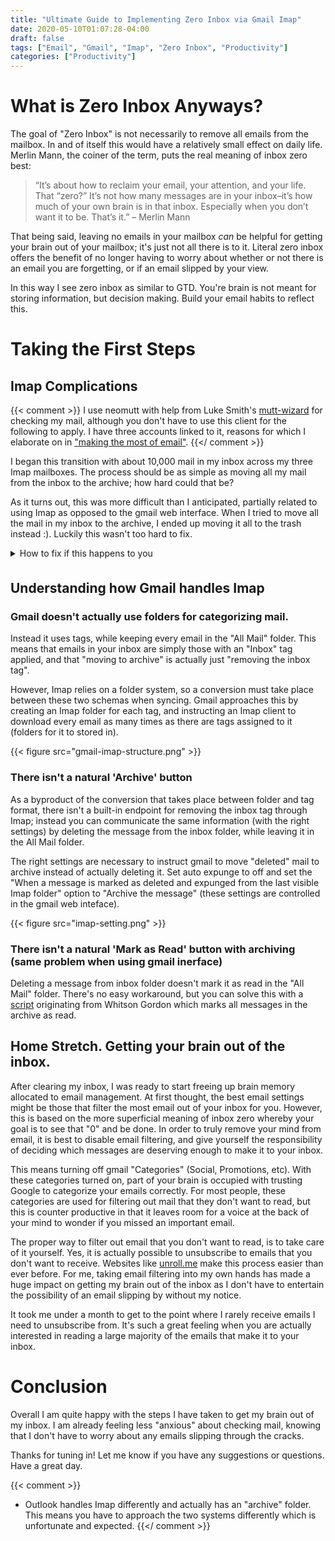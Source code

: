 ```yaml
---
title: "Ultimate Guide to Implementing Zero Inbox via Gmail Imap"
date: 2020-05-10T01:07:28-04:00
draft: false
tags: ["Email", "Gmail", "Imap", "Zero Inbox", "Productivity"]
categories: ["Productivity"]
---
```


# What is Zero Inbox Anyways?

The goal of "Zero Inbox" is not necessarily to remove all emails from the mailbox. In and of itself this would have a relatively small effect on daily life. Merlin Mann, the coiner of the term, puts the real meaning of inbox zero best:

> “It’s about how to reclaim your email, your attention, and your life. That “zero?” It’s not how many messages are in your inbox–it’s how much of your own brain is in that inbox. Especially when you don’t want it to be. That’s it.” – Merlin Mann

That being said, leaving no emails in your mailbox *can* be helpful for getting your brain out of your mailbox; it's just not all there is to it. Literal zero inbox offers the benefit of no longer having to worry about whether or not there is an email you are forgetting, or if an email slipped by your view.

In this way I see zero inbox as similar to GTD. You're brain is not meant for storing information, but decision making. Build your email habits to reflect this.

# Taking the First Steps

## Imap Complications

{{< comment >}}
I use neomutt with help from Luke Smith's [mutt-wizard](https://github.com/lukesmithxyz/mutt-wizard "Link to Luke Smith's mutt-wizard GitHub repo") for checking my mail, although you don't have to use this client for the following to apply. I have three accounts linked to it, reasons for which I elaborate on in ["making the most of email"](https://colekillian.com/post/making-the-most-of-email/). 
{{</ comment >}}

I began this transition with about 10,000 mail in my inbox across my three Imap mailboxes. The process should be as simple as moving all my mail from the inbox to the archive; how hard could that be?

As it turns out, this was more difficult than I anticipated, partially related to using Imap as opposed to the gmail web interface. When I tried to move all the mail in my inbox to the archive, I ended up moving it all to the trash instead :). Luckily this wasn't too hard to fix.

<details style="margin-bottom: 2.5em">
  <summary>How to fix if this happens to you</summary>
  This meant I had to go into gmail and move it to the archive. But there isn't a "move all trashed mail to archive" button. Instead the strategy is to first tag all the mail with a temporary category (I used "trashtoarchive"). Then restore all the trashed mail to the inbox (there is a button for this). Then archive all the mail in the inbox with the tag "trashtoarchive" (there is also a button for this).
</details>

## Understanding how Gmail handles Imap

### Gmail doesn't actually use folders for categorizing mail. 

Instead it uses tags, while keeping every email in the "All Mail" folder. This means that emails in your inbox are simply those with an "Inbox" tag applied, and that "moving to archive" is actually just "removing the inbox tag". 

However, Imap relies on a folder system, so a conversion must take place between these two schemas when syncing. Gmail approaches this by creating an Imap folder for each tag, and instructing an Imap client to download every email as many times as there are tags assigned to it (folders for it to stored in). 

{{< figure src="gmail-imap-structure.png" >}}

### There isn't a natural 'Archive' button

As a byproduct of the conversion that takes place between folder and tag format, there isn't a built-in endpoint for removing the inbox tag through Imap; instead you can communicate the same information (with the right settings) by deleting the message from the inbox folder, while leaving it in the All Mail folder.

The right settings are necessary to instruct gmail to move "deleted" mail to archive instead of actually deleting it. Set auto expunge to off and set the "When a message is marked as deleted and expunged from the last visible Imap folder" option to "Archive the message" (these settings are controlled in the gmail web inteface).

{{< figure src="imap-setting.png" >}}

### There isn't a natural 'Mark as Read' button with archiving (same problem when using gmail inerface)

Deleting a message from inbox folder doesn't mark it as read in the "All Mail" folder. There's no easy workaround, but you can solve this with a [script](https://lifehacker.com/automatically-mark-all-archived-email-as-read-with-a-gm-1704024261 "script for marking archived mail as read") originating from Whitson Gordon which marks all messages in the archive as read.

## Home Stretch. Getting your brain out of the inbox.

After clearing my inbox, I was ready to start freeing up brain memory allocated to email management. At first thought, the best email settings might be those that filter the most email out of your inbox for you. However, this is based on the more superficial meaning of inbox zero whereby your goal is to see that "0" and be done. In order to truly remove your mind from email, it is best to disable email filtering, and give yourself the responsibility of deciding which messages are deserving enough to make it to your inbox.

This means turning off gmail "Categories" (Social, Promotions, etc). With these categories turned on, part of your brain is occupied with trusting Google to categorize your emails correctly. For most people, these categories are used for filtering out mail that they don't want to read, but this is counter productive in that it leaves room for a voice at the back of your mind to wonder if you missed an important email. 

The proper way to filter out email that you don't want to read, is to take care of it yourself. Yes, it is actually possible to unsubscribe to emails that you don't want to receive. Websites like [unroll.me](unroll.me "unroll.me") make this process easier than ever before. For me, taking email filtering into my own hands has made a huge impact on getting my brain out of the inbox as I don't have to entertain the possibility of an email slipping by without my notice. 

It took me under a month to get to the point where I rarely receive emails I need to unsubscribe from. It's such a great feeling when you are actually interested in reading a large majority of the emails that make it to your inbox.

# Conclusion

Overall I am quite happy with the steps I have taken to get my brain out of my inbox. I am already feeling less "anxious" about checking mail, knowing that I don't have to worry about any emails slipping through the cracks.

Thanks for tuning in! Let me know if you have any suggestions or questions. Have a great day.

{{< comment >}}
  - Outlook handles Imap differently and actually has an "archive" folder. This means you have to approach the two systems differently which is unfortunate and expected.
{{</ comment >}}
